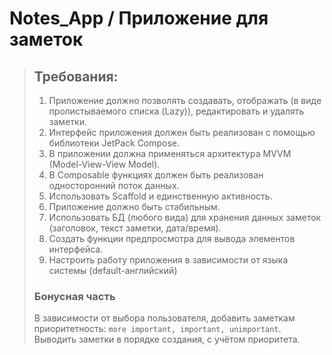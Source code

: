 # Notes_App / Приложение для заметок
> ## Требования:
> 1. Приложение должно позволять создавать, отображать (в виде пролистываемого списка (Lazy)), редактировать и удалять заметки.
> 2. Интерфейс приложения должен быть реализован с помощью библиотеки JetPack Compose.
> 3. В приложении должна применяться архитектура MVVM (Model-View-View Model).
> 4. В Composable функциях должен быть реализован односторонний поток данных.
> 5. Использовать Scaffold и единственную активность.
> 6. Приложение должно быть стабильным.
> 7. Использовать БД (любого вида) для хранения данных заметок (заголовок, текст заметки, дата/время).
> 8.  Создать функции предпросмотра для вывода элементов интерфейса.
> 9.  Настроить работу приложения в зависимости от языка системы (default-английский)
> ### Бонусная часть
> В зависимости от выбора пользователя, добавить заметкам приоритетность: `more important, important, unimportant`. Выводить заметки в порядке создания, с учётом приоритета.
